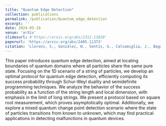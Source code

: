 ```yaml
---
title: "Quantum Edge Detection"
collection: publications
permalink: /publication/Quantum_edge_detection
excerpt: ''
date: 2024-05-18
venue: 'arXiv'
slidesurl: #'https://arxiv.org/abs/2312.13020'
paperurl: 'https://arxiv.org/abs/2405.11373'
citation: 'Llorens, S., González, W., Sentís, G., Calsamiglia, J., Bagan, E., & Muñoz-Tapia, R. (2024). Quantum Edge Detection. arXiv:2405.11373. '
---
```


This paper introduces quantum edge detection, aimed at locating boundaries of quantum domains where all particles share the same pure state. Focusing on the 1D scenario of a string of particles, we develop an optimal protocol for quantum edge detection, efficiently computing its success probability through Schur-Weyl duality and semidefinite programming techniques. We analyze the behavior of the success probability as a function of the string length and local dimension, with emphasis in the limit of long strings. We present a protocol based on square root measurement, which proves asymptotically optimal. Additionally, we explore a mixed quantum change point detection scenario where the state of particles transitions from known to unknown, which may find practical applications in detecting malfunctions in quantum devices.